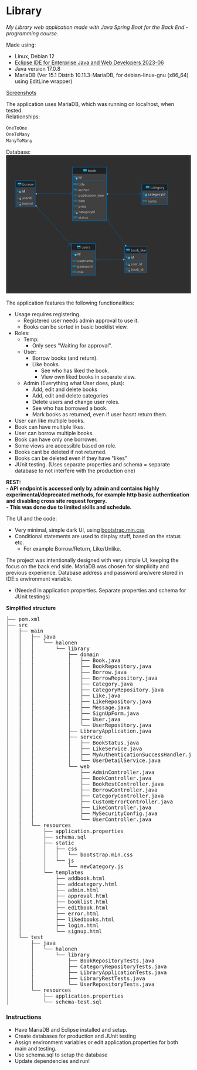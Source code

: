 # Library
*My Library web application made with Java Spring Boot for the Back End -programming course.* 

Made using:
- Linux, Debian 12
- [Eclipse IDE for Enterprise Java and Web Developers 2023-06](https://www.eclipse.org/downloads/)
- Java version 17.0.8
- MariaDB (Ver 15.1 Distrib 10.11.3-MariaDB, for debian-linux-gnu (x86_64) using  EditLine wrapper)

[Screenshots](screenshots/)

The application uses MariaDB, which was running on localhost, when tested.    
Relationships:
```bash
OneToOne
OneToMany
ManyToMany
```

Database:    
![database](database.png)

The application features the following functionalities:

-   Usage requires registering.
	- Registered user needs admin approval to use it.
	- Books can be sorted in basic booklist view.
- Roles:
	- Temp:
		- Only sees "Waiting for approval".
	- User:
		- Borrow books (and return).
		- Like books.
			- See who has liked the book.
			- View own liked books in separate view.
	- Admin (Everything what User does, plus):
		- Add, edit and delete books
		- Add, edit and delete categories
		- Delete users and change user roles.
		- See who has borrowed a book.
		- Mark books as returned, even if user hasnt return them.
- User can like multiple books.
- Book can have multiple likes.
- User can borrow multiple books.
- Book can have only one borrower.
- Some views are accessible based on role.
- Books cant be deleted if not returned.
- Books can be deleted even if they have "likes"
- JUnit testing. (Uses separate properties and schema = separate database to not interfere with the production one)

**REST:**  
**- API endpoint is accessed only by admin and contains highly experimental/deprecated methods, for example http basic authentication and disabling cross site request forgery.**   
**- This was done due to limited skills and schedule.**

The UI and the code:

- Very minimal, simple dark UI, using [bootstrap.min.css](https://getbootstrap.com/docs/4.0/getting-started/download/)
- Conditional statements are used to display stuff, based on the status etc.
	- For example Borrow/Return, Like/Unlike.

The project was intentionally designed with very simple UI, keeping the focus on the back end side.
MariaDB was chosen for simplicity and previous experience.
Database address and password are/were stored in IDE:s environment variable.   
- (Needed in application.properties. Separate properties and schema for JUnit testings)

**Simplified structure**
<pre>
├── pom.xml
├── src
│   ├── main
│   │   ├── java
│   │   │   └── halonen
│   │   │       └── library
│   │   │           ├── domain
│   │   │           │   ├── Book.java
│   │   │           │   ├── BookRepository.java
│   │   │           │   ├── Borrow.java
│   │   │           │   ├── BorrowRepository.java
│   │   │           │   ├── Category.java
│   │   │           │   ├── CategoryRepository.java
│   │   │           │   ├── Like.java
│   │   │           │   ├── LikeRepository.java
│   │   │           │   ├── Message.java
│   │   │           │   ├── SignUpForm.java
│   │   │           │   ├── User.java
│   │   │           │   └── UserRepository.java
│   │   │           ├── LibraryApplication.java
│   │   │           ├── service
│   │   │           │   ├── BookStatus.java
│   │   │           │   ├── LikeService.java
│   │   │           │   ├── MyAuthenticationSuccessHandler.java
│   │   │           │   └── UserDetailService.java
│   │   │           └── web
│   │   │               ├── AdminController.java
│   │   │               ├── BookController.java
│   │   │               ├── BookRestController.java
│   │   │               ├── BorrowController.java
│   │   │               ├── CategoryController.java
│   │   │               ├── CustomErrorController.java
│   │   │               ├── LikeController.java
│   │   │               ├── MySecurityConfig.java
│   │   │               └── UserController.java
│   │   └── resources
│   │       ├── application.properties
│   │       ├── schema.sql
│   │       ├── static
│   │       │   ├── css
│   │       │   │   └── bootstrap.min.css
│   │       │   └── js
│   │       │       └── newCategory.js
│   │       └── templates
│   │           ├── addbook.html
│   │           ├── addcategory.html
│   │           ├── admin.html
│   │           ├── approval.html
│   │           ├── booklist.html
│   │           ├── editbook.html
│   │           ├── error.html
│   │           ├── likedbooks.html
│   │           ├── login.html
│   │           └── signup.html
│   └── test
│       ├── java
│       │   └── halonen
│       │       └── library
│       │           ├── BookRepositoryTests.java
│       │           ├── CategoryRepositoryTests.java
│       │           ├── LibraryApplicationTests.java
│       │           ├── LibraryRestTests.java
│       │           └── UserRepositoryTests.java
│       └── resources
│           ├── application.properties
│           └── schema-test.sql
</pre>

### Instructions
- Have MariaDB and Eclipse installed and setup.
- Create databases for production and JUnit testing
- Assign environment variables or edit application.properties for both main and testing.
- Use schema.sql to setup the database
- Update dependencies and run!
